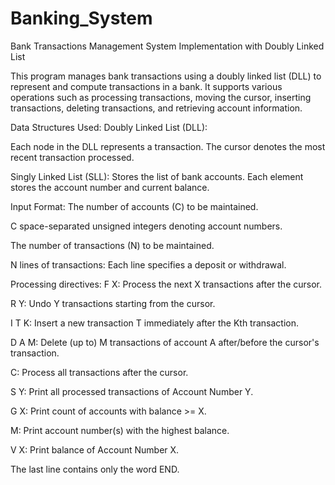 # Banking_System
Bank Transactions Management System Implementation with Doubly Linked List 

This program manages bank transactions using a doubly linked list (DLL) to represent and compute transactions in a bank. It supports various operations such as processing transactions, moving the cursor, inserting transactions, deleting transactions, and retrieving account information.

Data Structures Used:
Doubly Linked List (DLL):

Each node in the DLL represents a transaction.
The cursor denotes the most recent transaction processed.

Singly Linked List (SLL):
Stores the list of bank accounts.
Each element stores the account number and current balance.

Input Format:
The number of accounts (C) to be maintained.

C space-separated unsigned integers denoting account numbers.

The number of transactions (N) to be maintained.

N lines of transactions: Each line specifies a deposit or withdrawal.

Processing directives:
F X: Process the next X transactions after the cursor.

R Y: Undo Y transactions starting from the cursor.

I T K: Insert a new transaction T immediately after the Kth transaction.

D A M: Delete (up to) M transactions of account A after/before the cursor's transaction.

C: Process all transactions after the cursor.

S Y: Print all processed transactions of Account Number Y.

G X: Print count of accounts with balance >= X.

M: Print account number(s) with the highest balance.

V X: Print balance of Account Number X.

The last line contains only the word END.
